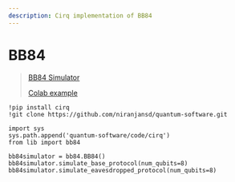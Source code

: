 ```yaml
---
description: Cirq implementation of BB84
---
```


# BB84

> [BB84 Simulator](../../code/cirq/lib/bb84.py)
>
> [Colab example](../../code/cirq/notebooks/BB84.ipynb)

```
!pip install cirq
!git clone https://github.com/niranjansd/quantum-software.git

import sys
sys.path.append('quantum-software/code/cirq')
from lib import bb84

bb84simulator = bb84.BB84()
bb84simulator.simulate_base_protocol(num_qubits=8)
bb84simulator.simulate_eavesdropped_protocol(num_qubits=8)
```
